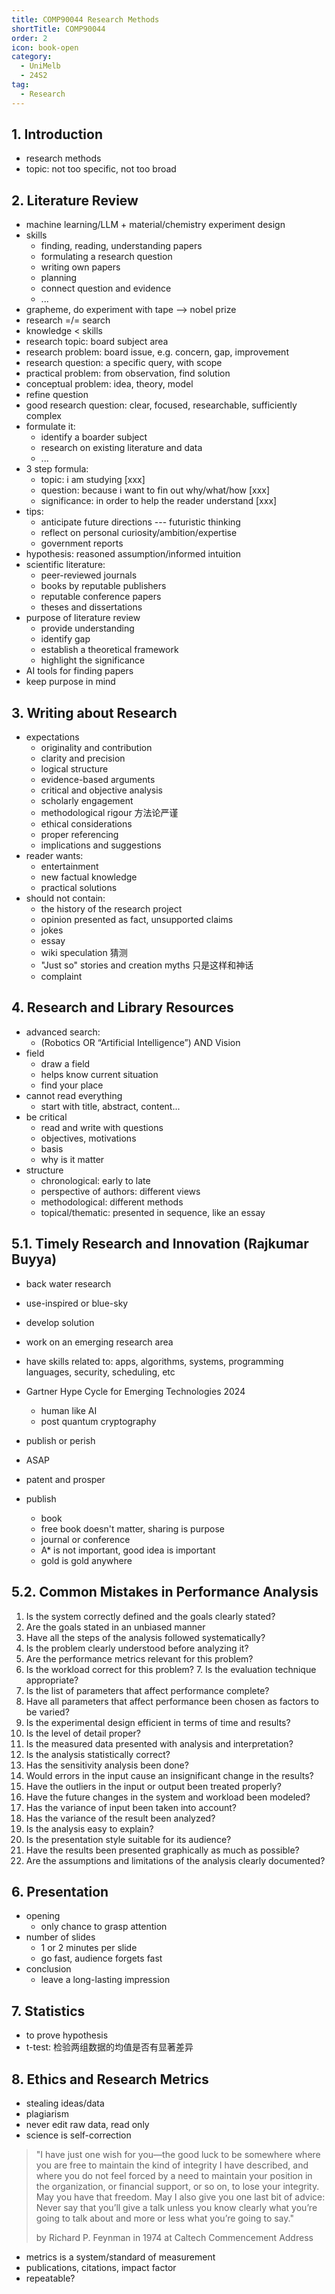 ```yaml
---
title: COMP90044 Research Methods
shortTitle: COMP90044
order: 2
icon: book-open
category:
  - UniMelb
  - 24S2
tag:
  - Research
---
```


## 1. Introduction

- research methods
- topic: not too specific, not too broad

## 2. Literature Review

- machine learning/LLM + material/chemistry experiment design
- skills
  - finding, reading, understanding papers
  - formulating a research question
  - writing own papers
  - planning
  - connect question and evidence
  - ...
- grapheme, do experiment with tape --> nobel prize
- research =/= search
- knowledge < skills
- research topic: board subject area
- research problem: board issue, e.g. concern, gap, improvement
- research question: a specific query, with scope
- practical problem: from observation, find solution
- conceptual problem: idea, theory, model
- refine question
- good research question: clear, focused, researchable, sufficiently complex
- formulate it:
  - identify a boarder subject
  - research on existing literature and data
  - ...
- 3 step formula:
  - topic: i am studying [xxx]
  - question: because i want to fin out why/what/how [xxx]
  - significance: in order to help the reader understand [xxx]
- tips:
  - anticipate future directions --- futuristic thinking
  - reflect on personal curiosity/ambition/expertise
  - government reports
- hypothesis: reasoned assumption/informed intuition
- scientific literature:
  - peer-reviewed journals
  - books by reputable publishers
  - reputable conference papers
  - theses and dissertations
- purpose of literature review
  - provide understanding
  - identify gap
  - establish a theoretical framework
  - highlight the significance
- AI tools for finding papers
- keep purpose in mind

## 3. Writing about Research

- expectations
  - originality and contribution
  - clarity and precision
  - logical structure
  - evidence-based arguments
  - critical and objective analysis
  - scholarly engagement
  - methodological rigour 方法论严谨
  - ethical considerations
  - proper referencing
  - implications and suggestions
- reader wants:
  - entertainment
  - new factual knowledge
  - practical solutions
- should not contain:
  - the history of the research project
  - opinion presented as fact, unsupported claims
  - jokes
  - essay
  - wiki speculation 猜测
  - "Just so" stories and creation myths 只是这样和神话
  - complaint

## 4. Research and Library Resources

- advanced search:
  - (Robotics OR “Artificial Intelligence”) AND Vision
- field
  - draw a field
  - helps know current situation
  - find your place
- cannot read everything
  - start with title, abstract, content...
- be critical
  - read and write with questions
  - objectives, motivations
  - basis
  - why is it matter
- structure
  - chronological: early to late
  - perspective of authors: different views
  - methodological: different methods
  - topical/thematic: presented in sequence, like an essay
  
## 5.1. Timely Research and Innovation (Rajkumar Buyya)

- back water research
- use-inspired or blue-sky
- develop solution
- work on an emerging research area
- have skills related to: apps, algorithms, systems, programming languages, security, scheduling, etc

- Gartner Hype Cycle for Emerging Technologies 2024
  - human like AI
  - post quantum cryptography

- publish or perish
- ASAP
- patent and prosper

- publish
  - book
  - free book doesn't matter, sharing is purpose
  - journal or conference
  - A* is not important, good idea is important
  - gold is gold anywhere


## 5.2. Common Mistakes in Performance Analysis

1. Is the system correctly defined and the goals clearly stated?
2. Are the goals stated in an unbiased manner
3. Have all the steps of the analysis followed systematically?
4. Is the problem clearly understood before analyzing it?
5. Are the performance metrics relevant for this problem?
6. Is the workload correct for this problem? 7. Is the evaluation technique appropriate?
8. Is the list of parameters that affect performance complete?
9. Have all parameters that affect performance been chosen as factors to be varied?
10. Is the experimental design efficient in terms of time and results?
11. Is the level of detail proper?
12. Is the measured data presented with analysis and interpretation?
13. Is the analysis statistically correct?
14. Has the sensitivity analysis been done?
15. Would errors in the input cause an insignificant change in the results?
16. Have the outliers in the input or output been treated properly?
17. Have the future changes in the system and workload been modeled?
18. Has the variance of input been taken into account?
19. Has the variance of the result been analyzed?
20. Is the analysis easy to explain?
21. Is the presentation style suitable for its audience?
22. Have the results been presented graphically as much as possible?
23. Are the assumptions and limitations of the analysis clearly documented?

## 6. Presentation

- opening
  - only chance to grasp attention
- number of slides
  - 1 or 2 minutes per slide
  - go fast, audience forgets fast
- conclusion
  - leave a long-lasting impression

## 7. Statistics

- to prove hypothesis
- t-test: 检验两组数据的均值是否有显著差异

## 8. Ethics and Research Metrics

- stealing ideas/data
- plagiarism
- never edit raw data, read only
- science is self-correction

> "I have just one wish for you—the good luck to be somewhere where you are free to maintain the kind of integrity I have described, and where you do not feel forced by a need to maintain your position in the organization, or financial support, or so on, to lose your integrity.  May you have that freedom.  May I also give you one last bit of advice: Never say that you’ll give a talk unless you know clearly what you’re going to talk about and more or less what you’re going to say."
> 
> by Richard P. Feynman in 1974 at Caltech Commencement Address

- metrics is a system/standard of measurement
- publications, citations, impact factor
- repeatable?